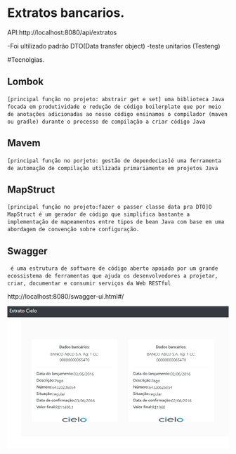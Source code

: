 # Extratos bancarios.
API:http://localhost:8080/api/extratos

-Foi ultilizado padrão DTO(Data transfer object)
-teste unitarios (Testeng)

#Tecnolgias.

## Lombok
`[principal função no projeto: abstrair get e set] uma biblioteca Java focada em produtividade e redução de código boilerplate que por meio de anotações adicionadas ao nosso código ensinamos o compilador (maven ou gradle) durante o processo de compilação a criar código Java`
## Mavem
`[principal função no porjeto: gestão de dependecias]é uma ferramenta de automação de compilação utilizada primariamente em projetos Java`
## MapStruct
`[principal função no projeto:fazer o passer classe data pra DTO]O MapStruct é um gerador de código que simplifica bastante a implementação de mapeamentos entre tipos de bean Java com base em uma abordagem de convenção sobre configuração.`
## Swagger
` é uma estrutura de software de código aberto apoiada por um grande ecossistema de ferramentas que ajuda os desenvolvedores a projetar, criar, documentar e consumir serviços da Web RESTful`

http://localhost:8080/swagger-ui.html#/



<img src="https://github.com/gerreiracunha/bancoFront/blob/master/src/assets/Capturar.PNG" heigth="300" width="1500"></img>
